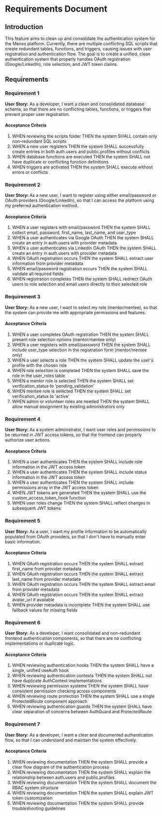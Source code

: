 # Requirements Document

## Introduction

This feature aims to clean up and consolidate the authentication system for the Menvo platform. Currently, there are multiple conflicting SQL scripts that create redundant tables, functions, and triggers, causing issues with user registration and authentication flow. The goal is to create a unified, clean authentication system that properly handles OAuth registration (Google/LinkedIn), role selection, and JWT token claims.

## Requirements

### Requirement 1

**User Story:** As a developer, I want a clean and consolidated database schema, so that there are no conflicting tables, functions, or triggers that prevent proper user registration.

#### Acceptance Criteria

1. WHEN reviewing the scripts folder THEN the system SHALL contain only non-redundant SQL scripts
2. WHEN a new user registers THEN the system SHALL successfully create entries in both auth.users and public.profiles without conflicts
3. WHEN database functions are executed THEN the system SHALL not have duplicate or conflicting function definitions
4. WHEN triggers are activated THEN the system SHALL execute without errors or conflicts

### Requirement 2

**User Story:** As a new user, I want to register using either email/password or OAuth providers (Google/LinkedIn), so that I can access the platform using my preferred authentication method.

#### Acceptance Criteria

1. WHEN a user registers with email/password THEN the system SHALL collect email, password, first_name, last_name, and user_type
2. WHEN a user authenticates via Google OAuth THEN the system SHALL create an entry in auth.users with provider metadata
3. WHEN a user authenticates via LinkedIn OAuth THEN the system SHALL create an entry in auth.users with provider metadata
4. WHEN OAuth registration occurs THEN the system SHALL extract user information from provider metadata
5. WHEN email/password registration occurs THEN the system SHALL validate all required fields
6. WHEN registration completes THEN the system SHALL redirect OAuth users to role selection and email users directly to their selected role

### Requirement 3

**User Story:** As a new user, I want to select my role (mentor/mentee), so that the system can provide me with appropriate permissions and features.

#### Acceptance Criteria

1. WHEN a user completes OAuth registration THEN the system SHALL present role selection options (mentor/mentee only)
2. WHEN a user registers with email/password THEN the system SHALL include user_type selection in the registration form (mentor/mentee only)
3. WHEN a user selects a role THEN the system SHALL update the user's profile with the chosen role
4. WHEN role selection is completed THEN the system SHALL save the role in the user_roles table
5. WHEN a mentor role is selected THEN the system SHALL set verification_status to 'pending_validation'
6. WHEN mentee role is selected THEN the system SHALL set verification_status to 'active'
7. WHEN admin or volunteer roles are needed THEN the system SHALL allow manual assignment by existing administrators only

### Requirement 4

**User Story:** As a system administrator, I want user roles and permissions to be returned in JWT access tokens, so that the frontend can properly authorize user actions.

#### Acceptance Criteria

1. WHEN a user authenticates THEN the system SHALL include role information in the JWT access token
2. WHEN a user authenticates THEN the system SHALL include status information in the JWT access token
3. WHEN a user authenticates THEN the system SHALL include permissions array in the JWT access token
4. WHEN JWT tokens are generated THEN the system SHALL use the custom_access_token_hook function
5. WHEN user roles change THEN the system SHALL reflect changes in subsequent JWT tokens

### Requirement 5

**User Story:** As a user, I want my profile information to be automatically populated from OAuth providers, so that I don't have to manually enter basic information.

#### Acceptance Criteria

1. WHEN OAuth registration occurs THEN the system SHALL extract first_name from provider metadata
2. WHEN OAuth registration occurs THEN the system SHALL extract last_name from provider metadata
3. WHEN OAuth registration occurs THEN the system SHALL extract email from provider metadata
4. WHEN OAuth registration occurs THEN the system SHALL extract avatar_url if available
5. WHEN provider metadata is incomplete THEN the system SHALL use fallback values for missing fields

### Requirement 6

**User Story:** As a developer, I want consolidated and non-redundant frontend authentication components, so that there are no conflicting implementations or duplicate logic.

#### Acceptance Criteria

1. WHEN reviewing authentication hooks THEN the system SHALL have a single, unified useAuth hook
2. WHEN reviewing authentication contexts THEN the system SHALL not have duplicate AuthContext implementations
3. WHEN reviewing permission systems THEN the system SHALL have consistent permission checking across components
4. WHEN reviewing route protection THEN the system SHALL use a single ProtectedRoute component approach
5. WHEN reviewing authentication guards THEN the system SHALL have clear separation of concerns between AuthGuard and ProtectedRoute

### Requirement 7

**User Story:** As a developer, I want a clear and documented authentication flow, so that I can understand and maintain the system effectively.

#### Acceptance Criteria

1. WHEN reviewing documentation THEN the system SHALL provide a clear flow diagram of the authentication process
2. WHEN reviewing documentation THEN the system SHALL explain the relationship between auth.users and public.profiles
3. WHEN reviewing documentation THEN the system SHALL document the RBAC system structure
4. WHEN reviewing documentation THEN the system SHALL explain JWT token customization
5. WHEN reviewing documentation THEN the system SHALL provide troubleshooting guidelines